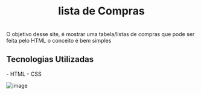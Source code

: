 <h1 align="center">lista de Compras</h1>
<br>
O objetivo desse site, é mostrar uma tabela/listas de compras que pode ser feita pelo HTML
o conceito é bem simples 
<h2>Tecnologias Utilizadas</h2>
- HTML
- CSS

![image](https://user-images.githubusercontent.com/123127442/218628777-98c18348-bc94-4db4-b885-2fee4caf6ecd.png)
